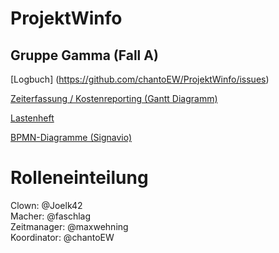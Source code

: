 # ProjektWinfo
## Gruppe Gamma (Fall A)

[Logbuch] (https://github.com/chantoEW/ProjektWinfo/issues)

[Zeiterfassung / Kostenreporting (Gantt Diagramm)](https://w-hs.sciebo.de/f/312592459)  

[Lastenheft](https://moodle.w-hs.de/pluginfile.php/485234/mod_resource/content/3/20240411_Lastenheft_DVProjektWinfo_SS2024_Autovermietung.pdf)

[BPMN-Diagramme (Signavio)](https://academic.signavio.com/p/explorer#)    

# Rolleneinteilung

Clown: @Joelk42   
Macher: @faschlag  
Zeitmanager: @maxwehning  
Koordinator: @chantoEW  
